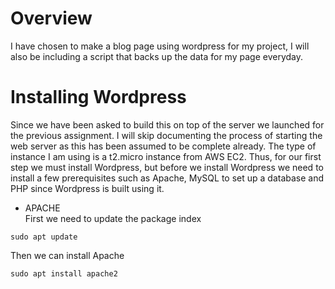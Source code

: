 # Overview
I have chosen to make a blog page using wordpress for my project, I will also be including a script that backs up the data for my page everyday.




# Installing Wordpress
Since we have been asked to build this on top of the server we launched for the previous assignment. I will skip documenting the process of starting the web server as this has been assumed to be complete already. The type of instance I am using is a t2.micro instance
from AWS EC2.
Thus, for our first step we must install Wordpress, but before we install Wordpress we need to install a few prerequisites such as Apache, MySQL to set up a database and PHP since Wordpress is built using it.

- APACHE\
First we need to update the package index
```
sudo apt update
```
Then we can install Apache

```
sudo apt install apache2
```
